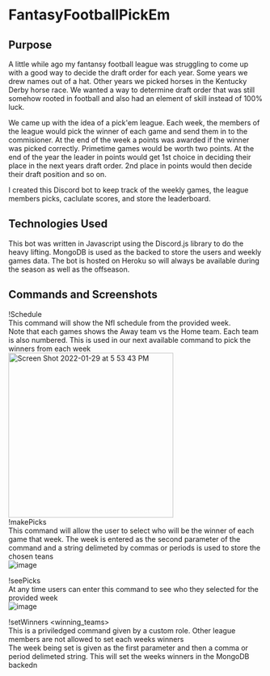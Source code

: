 # FantasyFootballPickEm

## Purpose
A little while ago my fantansy football league was struggling to come up with a good way to decide the draft order for each year. Some years we drew names out of a hat. Other years we picked horses in the Kentucky Derby horse race. We wanted a way to determine draft order that was still somehow rooted in football and also had an element of skill instead of 100% luck. 

We came up with the idea of a pick'em league. Each week, the members of the league would pick the winner of each game and send them in to the commisioner. At the end of the week a points was awarded if the winner was picked correctly. Primetime games would be worth two points. At the end of the year the leader in points would get 1st choice in deciding their place in the next years draft order. 2nd place in points would then decide their draft position and so on. 

I created this Discord bot to keep track of the weekly games, the league members picks, caclulate scores, and store the leaderboard.

## Technologies Used
This bot was written in Javascript using the Discord.js library to do the heavy lifting. MongoDB is used as the backed to store the users and weekly games data. The bot is hosted on Heroku so will always be available during the season as well as the offseason.

## Commands and Screenshots
!Schedule <week>  
This command will show the Nfl schedule from the provided week.  
Note that each games shows the Away team vs the Home team. Each team is also numbered. This is used in our next available command to pick the winners from each week  
<img width="326" alt="Screen Shot 2022-01-29 at 5 53 43 PM" src="https://user-images.githubusercontent.com/78622890/151680253-aa35bad1-9f2f-4b2e-9a0f-81b364e06d45.png">  
!makePicks <week> <games>  
This command will allow the user to select who will be the winner of each game that week. The week is entered as the second parameter of the command and a string delimeted by commas or periods is used to store the chosen teans  
![image](https://user-images.githubusercontent.com/78622890/151680386-b0dc4133-d702-4619-8ebe-4e83f73f7564.png)
  
!seePicks <week>  
At any time users can enter this command to see who they selected for the provided week  
![image](https://user-images.githubusercontent.com/78622890/151680458-f71ff0ad-a874-4bc2-ad1a-a661959711a1.png)
  
!setWinners <week> <winning_teams>  
This is a priviledged command given by a custom role. Other league members are not allowed to set each weeks winners  
The week being set is given as the first parameter and then a comma or period delimeted string. This will set the weeks winners in the MongoDB backedn
  
  
